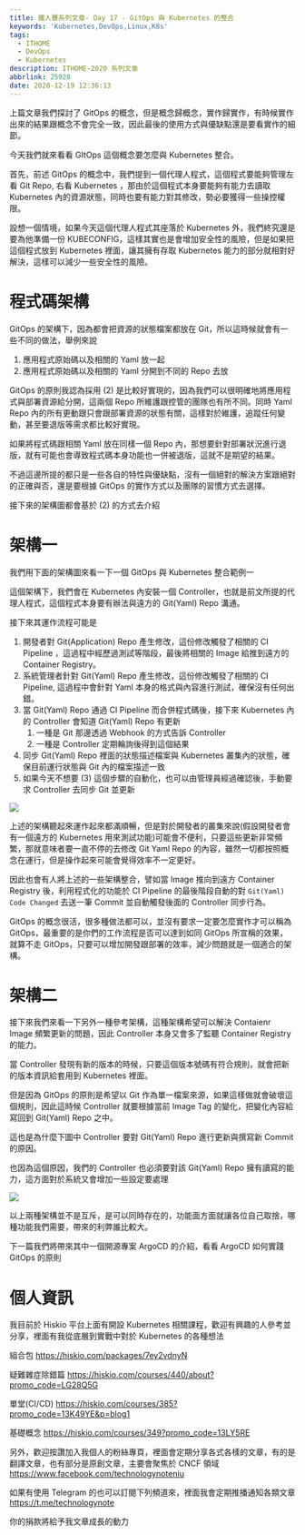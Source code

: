 ```yaml
---
title: 鐵人賽系列文章- Day 17 - GitOps 與 Kubernetes 的整合
keywords: 'Kubernetes,DevOps,Linux,K8s'
tags:
  - ITHOME
  - DevOps
  - Kubernetes
description: ITHOME-2020 系列文章
abbrlink: 25928
date: 2020-12-19 12:36:13
---
```


上篇文章我們探討了 GitOps 的概念，但是概念歸概念，實作歸實作，有時候實作出來的結果跟概念不會完全一致，因此最後的使用方式與優缺點還是要看實作的細節。

今天我們就來看看 GItOps 這個概念要怎麼與 Kubernetes 整合。

首先，前述 GitOps 的概念中，我們提到一個代理人程式，這個程式要能夠管理左看 Git Repo, 右看 Kubernetes ，那由於這個程式本身要能夠有能力去讀取 Kubernetes 內的資源狀態，同時也要有能力對其修改，勢必要獲得一些操控權限。

設想一個情境，如果今天這個代理人程式其座落於 Kubernetes 外，我們終究還是要為他準備一份 KUBECONFIG，這樣其實也是會增加安全性的風險，但是如果把這個程式放到 Kubernetes 裡面，讓其擁有存取 Kubernetes 能力的部分就相對好解決，這樣可以減少一些安全性的風險。



# 程式碼架構

GitOps 的架構下，因為都會把資源的狀態檔案都放在 Git，所以這時候就會有一些不同的做法，舉例來說

1. 應用程式原始碼以及相關的 Yaml 放一起
2. 應用程式原始碼以及相關的 Yaml 分開到不同的 Repo 去放

GitOps 的原則我認為採用 (2) 是比較好實現的，因為我們可以很明確地將應用程式與部署資源給分開，這兩個 Repo 所維護跟控管的團隊也有所不同。同時 Yaml Repo 內的所有更動跟只會跟部署資源的狀態有關，這樣對於維護，追蹤任何變動，甚至要退版等需求都比較好實現。

如果將程式碼跟相關 Yaml 放在同樣一個 Repo 內，那想要針對部署狀況進行退版，就有可能也會導致程式碼本身功能也一併被退版，這就不是期望的結果。

不過這邊所提的都只是一些各自的特性與優缺點，沒有一個絕對的解決方案跟絕對的正確與否，還是要根據 GitOps 的實作方式以及團隊的習慣方式去選擇。

接下來的架構圖都會基於 (2) 的方式去介紹



# 架構一

我們用下面的架構圖來看一下一個 GitOps 與 Kubernetes 整合範例一

這個架構下，我們會在 Kubernetes 內安裝一個 Controller，也就是前文所提的代理人程式，這個程式本身要有辦法與遠方的 Git(Yaml) Repo 溝通。

接下來其運作流程可能是

1. 開發者對 Git(Application) Repo 產生修改，這份修改觸發了相關的 CI Pipeline ，這過程中經歷過測試等階段，最後將相關的 Image 給推到遠方的 Container Registry。
2. 系統管理者針對 Git(Yaml) Repo 產生修改，這份修改觸發了相關的 CI Pipeline, 這過程中會針對 Yaml 本身的格式與內容進行測試，確保沒有任何出錯。
3. 當 Git(Yaml) Repo 通過 CI Pipeline 而合併程式碼後，接下來 Kubernetes 內的 Controller 會知道 Git(Yaml) Repo 有更新
   1. 一種是 Git 那邊透過 Webhook 的方式告訴 Controller
   2. 一種是 Controller 定期輪詢後得到這個結果
4. 同步 Git(Yaml) Repo 裡面的狀態描述檔案與 Kubernetes 叢集內的狀態，確保目前運行狀態與 Git 內的檔案描述一致
5. 如果今天不想要 (3) 這個步驟的自動化，也可以由管理員經過確認後，手動要求 Controller 去同步 Git 並更新





![](https://i.imgur.com/KbYGBqd.jpg)

上述的架構聽起來運作起來都滿順暢，但是對於開發者的叢集來說(假設開發者會有一個遠方的 Kubernetes 用來測試功能)可能會不便利，只要這些更新非常頻繁，那就意味者要一直不停的去修改 Git Yaml Repo 的內容，雖然一切都按照概念在運行，但是操作起來可能會覺得效率不一定更好。

因此也會有人將上述的一些架構整合，譬如當 Image 推向到遠方 Container Registry 後，利用程式化的功能於 CI Pipeline 的最後階段自動的對 `Git(Yaml) Code Changed` 去送一筆 Commit 並自動觸發後面的 Controller 同步行為。

GitOps 的概念很活，很多種做法都可以，並沒有要求一定要怎麼實作才可以稱為 GitOps，最重要的是你們的工作流程是否可以達到如同 GitOps 所宣稱的效果，就算不走 GitOps，只要可以增加開發跟部署的效率，減少問題就是一個適合的架構。



# 架構二

接下來我們來看一下另外一種參考架構，這種架構希望可以解決 Contaienr Image 頻繁更新的問題，因此 Controller 本身又會多了監聽 Container Registry 的能力。

當 Controller 發現有新的版本的時候，只要這個版本號碼有符合規則，就會把新的版本資訊給套用到 Kubernetes 裡面。

但是因為 GitOps 的原則是希望以 Git 作為單一檔案來源，如果這樣做就會破壞這個規則，因此這時候 Controller 就要根據當前 Image Tag 的變化，把變化內容給寫回到 Git(Yaml) Repo 之中。

這也是為什麼下圖中 Controller 要對 Git(Yaml) Repo 進行更新與撰寫新 Commit 的原因。

也因為這個原因，我們的 Controller 也必須要對該 Git(Yaml) Repo 擁有讀寫的能力，這方面對於系統又會增加一些設定要處理



![](https://i.imgur.com/baa65WB.jpg)



以上兩種架構並不是互斥，是可以同時存在的，功能面方面就讓各位自己取捨，哪種功能我們需要，帶來的利弊誰比較大。

下一篇我們將帶來其中一個開源專案 ArgoCD 的介紹，看看 ArgoCD 如何實踐 GitOps 的原則


# 個人資訊
我目前於 Hiskio 平台上面有開設 Kubernetes 相關課程，歡迎有興趣的人參考並分享，裡面有我從底層到實戰中對於 Kubernetes 的各種想法

組合包
https://hiskio.com/packages/7ey2vdnyN

疑難雜症除錯篇
https://hiskio.com/courses/440/about?promo_code=LG28Q5G

單堂(CI/CD)
https://hiskio.com/courses/385?promo_code=13K49YE&p=blog1

基礎概念
https://hiskio.com/courses/349?promo_code=13LY5RE

另外，歡迎按讚加入我個人的粉絲專頁，裡面會定期分享各式各樣的文章，有的是翻譯文章，也有部分是原創文章，主要會聚焦於 CNCF 領域
https://www.facebook.com/technologynoteniu

如果有使用 Telegram 的也可以訂閱下列頻道來，裡面我會定期推播通知各類文章
https://t.me/technologynote

你的捐款將給予我文章成長的動力
<script type="text/javascript" src="https://cdnjs.buymeacoffee.com/1.0.0/button.prod.min.js" data-name="bmc-button" data-slug="hwchiu" data-color="#000000" data-emoji=""  data-font="Cookie" data-text="Buy me a coffee" data-outline-color="#fff" data-font-color="#fff" data-coffee-color="#fd0" ></script>
